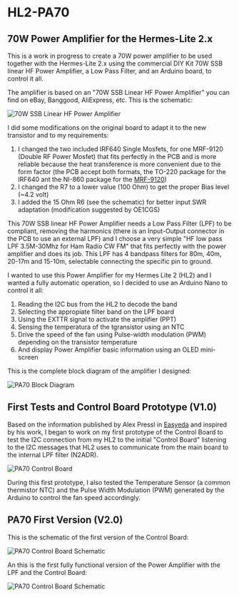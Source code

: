 # HL2-PA70

## 70W Power Amplifier for the Hermes-Lite 2.x

This is a work in progress to create a 70W power amplifier to be used together with the Hermes-Lite 2.x using the commercial DIY Kit 70W SSB linear HF Power Amplifier, a Low Pass Filter, and an Arduino board, to control it all.

The amplifier is based on an "70W SSB Linear HF Power Amplifier" you can find on eBay, Banggood, AliExpress, etc. This is the schematic:

![70W SSB Linear HF Power Amplifier](https://github.com/ea3igt/HL2-PA70/blob/main/70W%20SSB%20Amplifier%20circuit.png?raw=true)


I did some modifications on the original board to adapt it to the new transistor and to my requirements:

1. I changed the two included IRF640 Single Mosfets, for one MRF-9120 (Double RF Power Mosfet) that fits perfectly in the PCB and is more reliable because the heat transference is more convenient due to the form factor (the PCB accept both formats, the TO-220 package for the IRF640 ant the NI-860 package for the [MRF-9120](https://www.nxp.com/docs/en/data-sheet/MRF9120.pdf))
2. I changed the R7 to a lower value (100 Ohm) to get the proper Bias level (~4.2 volt)
3. I added the 15 Ohm R6 (see the schematic) for better input SWR adaptation (modification suggested by OE1CGS)

This 70W SSB linear HF Power Amplifier needs a Low Pass Filter (LPF) to be compliant, removing the harmonics (there is an Input-Output connector in the PCB to use an external LPF) and I choose a very simple "HF low pass LPF 3.5M-30Mhz for Ham Radio CW FM" that fits perfectly with the power amplifier and does its job. This LPF has 4 bandpass filters for 80m, 40m, 20-17m and 15-10m, selectable connecting the specific pin to ground.

I wanted to use this Power Amplifier for my Hermes Lite 2 (HL2) and I wanted a fully automatic operation, so I decided to use an Arduino Nano to control it all:

1. Reading the I2C bus from the HL2 to decode the band
2. Selecting the appropiate filter band on the LPF board
3. Using the EXTTR signal to activate the amplifier (PPT)
4. Sensing the temperatura of the tgransistor using an NTC
5. Drive the speed of the fan using Pulse-width modulation (PWM) depending on the transistor temperature
6. And display Power Amplifier basic information using an OLED mini-screen

This is the complete block diagram of the amplifier I designed:

![PA70 Block Diagram](https://github.com/ea3igt/HL2-PA70/blob/main/PA70%20Block%20Diagram%20v2.1.2.JPG?raw=true)

## First Tests and Control Board Prototype (V1.0)

Based on the information published by Alex Pressl in [Easyeda](https://easyeda.com/pressl.alex/experiment_HL2_Arduino_I2C) and inspired by his work, I began to work on my first prototype of the Control Board to test the I2C connection from my HL2 to the initial "Control Board" listening to the I2C messages that HL2 uses to communicate from the main board to the internal LPF filter (N2ADR). 

![PA70 Control Board](https://github.com/ea3igt/HL2-PA70/blob/main/First%20Prototype%20v1.0.2.jpg?raw=true)

During this first prototype, I also tested the Temperature Sensor (a common thermistor NTC) and the Pulse Width Modulation (PWM) generated by the Arduino to control the fan speed accordingly.

## PA70 First Version (V2.0)

This is the schematic of the first version of the Control Board:

![PA70 Control Board Schematic](https://github.com/ea3igt/HL2-PA70/blob/main/Control%20Board%20v2.1.2.JPG?raw=true)

An this is the first fully functional version of the Power Amplifier with the LPF and the Control Board:

![PA70 Control Board Schematic](https://github.com/ea3igt/HL2-PA70/blob/main/HL2-PA70%20v2.1.0.JPG?raw=true)
